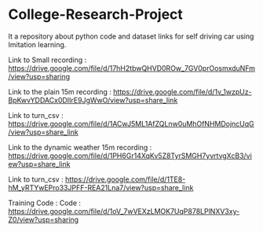 # College-Research-Project
It a repository about python code and dataset links for self driving car using Imitation learning.

Link to Small recording : https://drive.google.com/file/d/17hH2tbwQHVD0ROw_7GV0prOosmxduNFm/view?usp=sharing


Link to the plain 15m recording : https://drive.google.com/file/d/1v_1wzpUz-BpKwvYDDACx0DIIrE9JgWwO/view?usp=share_link

Link to turn_csv : https://drive.google.com/file/d/1ACwJ5ML1AfZQLnw0uMhOfNHMDojncUqG/view?usp=share_link


Link to the dynamic weather 15m recording : https://drive.google.com/file/d/1PH6Gr14XqKv5Z8TyrSMGH7yvrtvgXcB3/view?usp=share_link

Link to turn_csv : https://drive.google.com/file/d/1TE8-hM_yRTYwEPro33JPFF-REA21Lna7/view?usp=share_link

Training Code : 
Code : https://drive.google.com/file/d/1oV_7wVEXzLMOK7UqP878LPlNXV3xy-Z0/view?usp=sharing
